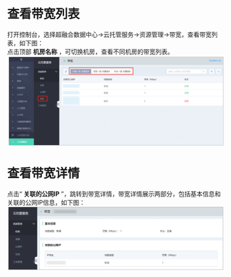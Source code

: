 # 查看带宽列表

打开控制台，选择超融合数据中心->云托管服务->资源管理->带宽，查看带宽列表，如下图：</br>
点击顶部 **机房名称** ，可切换机房，查看不同机房的带宽列表。
![](https://github.com/jdcloudcom/cn/blob/cn-Cloud-Cabinet-Service/image/Hyper-Converged-IDC/Cloud-Cabinet-Service/CCS004.png)

# 查看带宽详情
点击“ **关联的公网IP** ”，跳转到带宽详情，带宽详情展示两部分，包括基本信息和关联的公网IP信息，如下图：</br>
![](https://github.com/jdcloudcom/cn/blob/cn-Cloud-Cabinet-Service/image/Hyper-Converged-IDC/Cloud-Cabinet-Service/CCS005.png)
